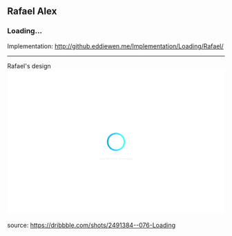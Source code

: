 ## Rafael Alex
### Loading...

Implementation:
<http://github.eddiewen.me/Implementation/Loading/Rafael/>

----

Rafael's design
![loading](loading.gif)

source: <https://dribbble.com/shots/2491384--076-Loading>